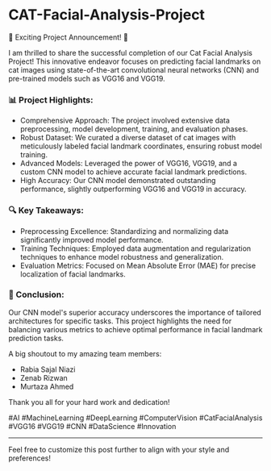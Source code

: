 # CAT-Facial-Analysis-Project
 🚀 Exciting Project Announcement! 🚀 

I am thrilled to share the successful completion of our Cat Facial Analysis Project! This innovative endeavor focuses on predicting facial landmarks on cat images using state-of-the-art convolutional neural networks (CNN) and pre-trained models such as VGG16 and VGG19.

### 📊 Project Highlights:
-  Comprehensive Approach:  The project involved extensive data preprocessing, model development, training, and evaluation phases.
-  Robust Dataset:  We curated a diverse dataset of cat images with meticulously labeled facial landmark coordinates, ensuring robust model training.
-  Advanced Models:  Leveraged the power of VGG16, VGG19, and a custom CNN model to achieve accurate facial landmark predictions.
-  High Accuracy:  Our CNN model demonstrated outstanding performance, slightly outperforming VGG16 and VGG19 in accuracy.

### 🔍 Key Takeaways:
-  Preprocessing Excellence:  Standardizing and normalizing data significantly improved model performance.
-  Training Techniques:  Employed data augmentation and regularization techniques to enhance model robustness and generalization.
-  Evaluation Metrics:  Focused on Mean Absolute Error (MAE) for precise localization of facial landmarks.

### 🎯 Conclusion:
Our CNN model's superior accuracy underscores the importance of tailored architectures for specific tasks. This project highlights the need for balancing various metrics to achieve optimal performance in facial landmark prediction tasks.

A big shoutout to my amazing team members:
- Rabia Sajal Niazi
- Zenab Rizwan
- Murtaza Ahmed

Thank you all for your hard work and dedication!

#AI #MachineLearning #DeepLearning #ComputerVision #CatFacialAnalysis #VGG16 #VGG19 #CNN #DataScience #Innovation

---

Feel free to customize this post further to align with your style and preferences!
